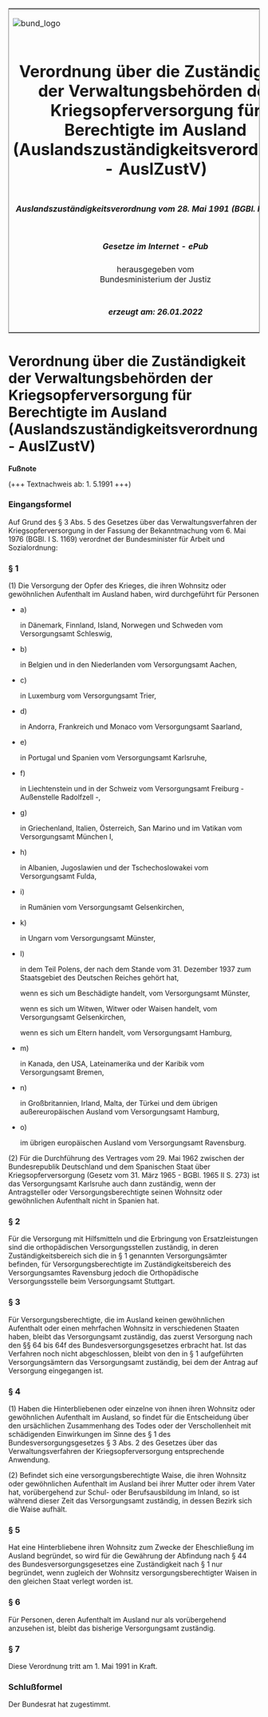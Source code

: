 <span id="DECKBLATT.html"></span>

<table border="0" frame="border" width="100%">

<tr valign="top">

<td align="left">

![bund\_logo](BfJ_2021_Web_de_de.gif)

</td>

<td align="right">

 

</td>

</tr>

<tr align="center" valign="middle">

<td colspan="2">

# Verordnung über die Zuständigkeit der Verwaltungsbehörden der Kriegsopferversorgung für Berechtigte im Ausland (Auslandszuständigkeitsverordnung - AuslZustV)

</td>

</tr>

<tr align="center" valign="middle">

<td colspan="2">

##### Auslandszuständigkeitsverordnung vom 28. Mai 1991 (BGBl. I S. 1204)

</td>

</tr>

<tr align="center" valign="middle">

<td colspan="2">

  
  

##### Gesetze im Internet - ePub  
  
herausgegeben vom  
Bundesministerium der Justiz

</td>

</tr>

<tr align="center" valign="bottom">

<td colspan="2">

  
  

##### erzeugt am: 26.01.2022

</td>

</tr>

</table>

<span id="BJNR012040991.html"></span>

# Verordnung über die Zuständigkeit der Verwaltungsbehörden der Kriegsopferversorgung für Berechtigte im Ausland (Auslandszuständigkeitsverordnung - AuslZustV)

<div>

  
**Fußnote**

<div class="jnhtml">

<div>

<div class="jurAbsatz">

(+++ Textnachweis ab: 1. 5.1991 +++)

</div>

</div>

</div>

</div>

<span id="BJNR012040991BJNE000100308.html"></span>

### Eingangsformel  

<div>

<div class="jnhtml">

<div>

<div class="jurAbsatz">

Auf Grund des § 3 Abs. 5 des Gesetzes über das Verwaltungsverfahren der
Kriegsopferversorgung in der Fassung der Bekanntmachung vom 6. Mai 1976
(BGBl. I S. 1169) verordnet der Bundesminister für Arbeit und
Sozialordnung:

</div>

</div>

</div>

</div>

<span id="BJNR012040991BJNE000200308.html"></span>

### § 1  

<div>

<div class="jnhtml">

<div>

<div class="jurAbsatz">

(1) Die Versorgung der Opfer des Krieges, die ihren Wohnsitz oder
gewöhnlichen Aufenthalt im Ausland haben, wird durchgeführt für
Personen

  - a)
    
    <div style="">
    
    in Dänemark, Finnland, Island, Norwegen und Schweden vom
    Versorgungsamt Schleswig,
    
    </div>

  - b)
    
    <div style="">
    
    in Belgien und in den Niederlanden vom Versorgungsamt Aachen,
    
    </div>

  - c)
    
    <div style="">
    
    in Luxemburg vom Versorgungsamt Trier,
    
    </div>

  - d)
    
    <div style="">
    
    in Andorra, Frankreich und Monaco vom Versorgungsamt Saarland,
    
    </div>

  - e)
    
    <div style="">
    
    in Portugal und Spanien vom Versorgungsamt Karlsruhe,
    
    </div>

  - f)
    
    <div style="">
    
    in Liechtenstein und in der Schweiz vom Versorgungsamt Freiburg -
    Außenstelle Radolfzell -,
    
    </div>

  - g)
    
    <div style="">
    
    in Griechenland, Italien, Österreich, San Marino und im Vatikan vom
    Versorgungsamt München I,
    
    </div>

  - h)
    
    <div style="">
    
    in Albanien, Jugoslawien und der Tschechoslowakei vom Versorgungsamt
    Fulda,
    
    </div>

  - i)
    
    <div style="">
    
    in Rumänien vom Versorgungsamt Gelsenkirchen,
    
    </div>

  - k)
    
    <div style="">
    
    in Ungarn vom Versorgungsamt Münster,
    
    </div>

  - l)
    
    <div style="">
    
    in dem Teil Polens, der nach dem Stande vom 31. Dezember 1937 zum
    Staatsgebiet des Deutschen Reiches gehört hat,
    
    </div>
    
    <div style="">
    
    wenn es sich um Beschädigte handelt, vom Versorgungsamt Münster,
    
    </div>
    
    <div style="">
    
    wenn es sich um Witwen, Witwer oder Waisen handelt, vom
    Versorgungsamt Gelsenkirchen,
    
    </div>
    
    <div style="">
    
    wenn es sich um Eltern handelt, vom Versorgungsamt Hamburg,
    
    </div>

  - m)
    
    <div style="">
    
    in Kanada, den USA, Lateinamerika und der Karibik vom Versorgungsamt
    Bremen,
    
    </div>

  - n)
    
    <div style="">
    
    in Großbritannien, Irland, Malta, der Türkei und dem übrigen
    außereuropäischen Ausland vom Versorgungsamt Hamburg,
    
    </div>

  - o)
    
    <div style="">
    
    im übrigen europäischen Ausland vom Versorgungsamt Ravensburg.
    
    </div>

</div>

<div class="jurAbsatz">

(2) Für die Durchführung des Vertrages vom 29. Mai 1962 zwischen der
Bundesrepublik Deutschland und dem Spanischen Staat über
Kriegsopferversorgung (Gesetz vom 31. März 1965 - BGBl. 1965 II S. 273)
ist das Versorgungsamt Karlsruhe auch dann zuständig, wenn der
Antragsteller oder Versorgungsberechtigte seinen Wohnsitz oder
gewöhnlichen Aufenthalt nicht in Spanien hat.

</div>

</div>

</div>

</div>

<span id="BJNR012040991BJNE000300308.html"></span>

### § 2  

<div>

<div class="jnhtml">

<div>

<div class="jurAbsatz">

Für die Versorgung mit Hilfsmitteln und die Erbringung von
Ersatzleistungen sind die orthopädischen Versorgungsstellen zuständig,
in deren Zuständigkeitsbereich sich die in § 1 genannten
Versorgungsämter befinden, für Versorgungsberechtigte im
Zuständigkeitsbereich des Versorgungsamtes Ravensburg jedoch die
Orthopädische Versorgungsstelle beim Versorgungsamt Stuttgart.

</div>

</div>

</div>

</div>

<span id="BJNR012040991BJNE000400308.html"></span>

### § 3  

<div>

<div class="jnhtml">

<div>

<div class="jurAbsatz">

Für Versorgungsberechtigte, die im Ausland keinen gewöhnlichen
Aufenthalt oder einen mehrfachen Wohnsitz in verschiedenen Staaten
haben, bleibt das Versorgungsamt zuständig, das zuerst Versorgung nach
den §§ 64 bis 64f des Bundesversorgungsgesetzes erbracht hat. Ist das
Verfahren noch nicht abgeschlossen, bleibt von den in § 1 aufgeführten
Versorgungsämtern das Versorgungsamt zuständig, bei dem der Antrag auf
Versorgung eingegangen ist.

</div>

</div>

</div>

</div>

<span id="BJNR012040991BJNE000500308.html"></span>

### § 4  

<div>

<div class="jnhtml">

<div>

<div class="jurAbsatz">

(1) Haben die Hinterbliebenen oder einzelne von ihnen ihren Wohnsitz
oder gewöhnlichen Aufenthalt im Ausland, so findet für die Entscheidung
über den ursächlichen Zusammenhang des Todes oder der Verschollenheit
mit schädigenden Einwirkungen im Sinne des § 1 des
Bundesversorgungsgesetzes § 3 Abs. 2 des Gesetzes über das
Verwaltungsverfahren der Kriegsopferversorgung entsprechende Anwendung.

</div>

<div class="jurAbsatz">

(2) Befindet sich eine versorgungsberechtigte Waise, die ihren Wohnsitz
oder gewöhnlichen Aufenthalt im Ausland bei ihrer Mutter oder ihrem
Vater hat, vorübergehend zur Schul- oder Berufsausbildung im Inland, so
ist während dieser Zeit das Versorgungsamt zuständig, in dessen Bezirk
sich die Waise aufhält.

</div>

</div>

</div>

</div>

<span id="BJNR012040991BJNE000600308.html"></span>

### § 5  

<div>

<div class="jnhtml">

<div>

<div class="jurAbsatz">

Hat eine Hinterbliebene ihren Wohnsitz zum Zwecke der Eheschließung im
Ausland begründet, so wird für die Gewährung der Abfindung nach § 44 des
Bundesversorgungsgesetzes eine Zuständigkeit nach § 1 nur begründet,
wenn zugleich der Wohnsitz versorgungsberechtigter Waisen in den
gleichen Staat verlegt worden ist.

</div>

</div>

</div>

</div>

<span id="BJNR012040991BJNE000700308.html"></span>

### § 6  

<div>

<div class="jnhtml">

<div>

<div class="jurAbsatz">

Für Personen, deren Aufenthalt im Ausland nur als vorübergehend
anzusehen ist, bleibt das bisherige Versorgungsamt zuständig.

</div>

</div>

</div>

</div>

<span id="BJNR012040991BJNE000800308.html"></span>

### § 7  

<div>

<div class="jnhtml">

<div>

<div class="jurAbsatz">

Diese Verordnung tritt am 1. Mai 1991 in Kraft.

</div>

</div>

</div>

</div>

<span id="BJNR012040991BJNE000900308.html"></span>

### Schlußformel  

<div>

<div class="jnhtml">

<div>

<div class="jurAbsatz">

Der Bundesrat hat zugestimmt.

</div>

</div>

</div>

</div>
